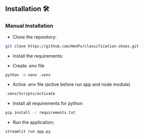 ## Installation 🛠

### Manual Installation

- Clone the repository:

```bash
git clone https://github.com/HenPx/classification-shoes.git
```

- Install the requirements:

- Create .env file 

```bash
python -m venv .venv
```

- Active .env file (active before run app and node module)

```bash
.venv/Scripts/activate
```

- Install all requirements for python

```bash
pip install -r requirements.txt
```

- Run the application:

```bash
streamlit run app.py
```

